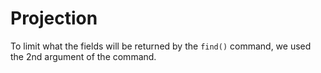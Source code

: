 # Projection

To limit what the fields will be returned by the `find()` command, we used the 2nd argument of the command.  